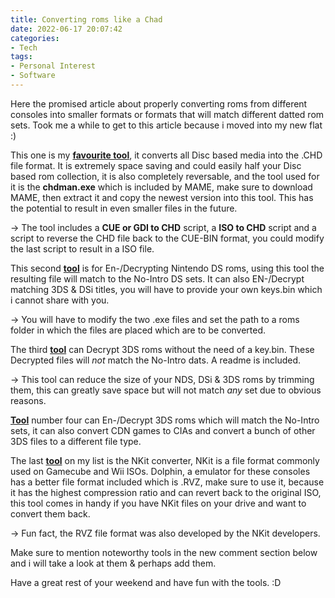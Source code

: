 ```yaml
---
title: Converting roms like a Chad
date: 2022-06-17 20:07:42
categories:
- Tech
tags:
- Personal Interest
- Software
---
```

Here the promised article about properly converting roms from different consoles into smaller formats or formats that will match different datted rom sets.
Took me a while to get to this article because i moved into my new flat :)

This one is my [**favourite tool**](/assets/18-06-22/Cue+Bin-&-Iso-CHDConverter.zip), it converts all Disc based media into the .CHD file format. It is extremely space saving and could easily half your Disc based rom collection, it is also completely reversable, and the tool used for it is the **chdman.exe** which is included by MAME, make sure to download MAME, then extract it and copy the newest version into this tool. This has the potential to result in even smaller files in the future.

-> The tool includes a **CUE or GDI to CHD** script, a **ISO to CHD** script and a script to reverse the CHD file back to the CUE-BIN format, you could modify the last script to result in a ISO file.

This second [**tool**](/assets/18-06-22/NDecrypt.zip) is for En-/Decrypting Nintendo DS roms, using this tool the resulting file will match to the No-Intro DS sets. It can also EN-/Decrypt matching 3DS & DSi titles, you will have to provide your own keys.bin which i cannot share with you.

-> You will have to modify the two .exe files and set the path to a roms folder in which the files are placed which are to be converted.

The third [**tool**](/assets/18-06-22/DS-&-3DS-Decryption-&-Trimming-Tool.zip) can Decrypt 3DS roms without the need of a key.bin. These Decrypted files will *not* match the No-Intro dats. A readme is included.

-> This tool can reduce the size of your NDS, DSi & 3DS roms by trimming them, this can greatly save space but will not match *any* set due to obvious reasons.

[**Tool**](/assets/18-06-22/3DS-+-CIA-Rom-En-Decrypt-Script.zip) number four can En-/Decrypt 3DS roms which will match the No-Intro sets, it can also convert CDN games to CIAs and convert a bunch of other 3DS files to a different file type.

The last [**tool**](/assets/18-06-22/NKit-Converter.zip) on my list is the NKit converter, NKit is a file format commonly used on Gamecube and Wii ISOs. Dolphin, a emulator for these consoles has a better file format included which is .RVZ, make sure to use it, because it has the highest compression ratio and can revert back to the original ISO, this tool comes in handy if you have NKit files on your drive and want to convert them back.

-> Fun fact, the RVZ file format was also developed by the NKit developers.

Make sure to mention noteworthy tools in the new comment section below and i will take a look at them & perhaps add them.

Have a great rest of your weekend and have fun with the tools. :D